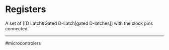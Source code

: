 # Registers
A set of [[D Latch#Gated D-Latch|gated D-latches]] with the clock pins connected.






---
#microcontrolers 